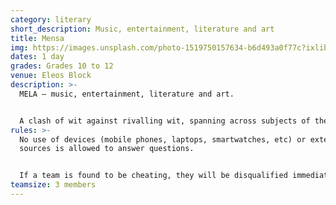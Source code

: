 ```yaml
---
category: literary
short_description: Music, entertainment, literature and art
title: Mensa
img: https://images.unsplash.com/photo-1519750157634-b6d493a0f77c?ixlib=rb-4.0.3&ixid=M3wxMjA3fDB8MHxzZWFyY2h8MTB8fGV2ZW50fGVufDB8fDB8fHww&auto=format&fit=crop&w=900&q=60
dates: 1 day
grades: Grades 10 to 12
venue: Eleos Block
description: >-
  MELA — music, entertainment, literature and art.


  A clash of wit against rivalling wit, spanning across subjects of the past, present and the future. A thrilling and adrenaline-rush inducing experience where you and your companions will have to make your way through swarming crowds of challengers of equally high acumen and retain your spot at the precarious peak. Use your intellect to take the entire world by storm and let no one, traveller, noble or otherwise, be unaware of your name and your talent. Pay heed to your intuition and tread carefully, or you may just find yourself lost in the bustling fair.
rules: >-
  No use of devices (mobile phones, laptops, smartwatches, etc) or external
  sources is allowed to answer questions. 


  If a team is found to be cheating, they will be disqualified immediately.
teamsize: 3 members
---
```

